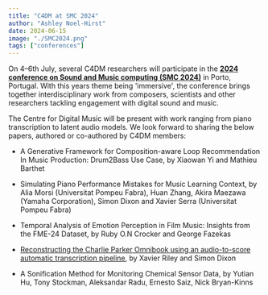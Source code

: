 ```yaml
---
title: "C4DM at SMC 2024"
author: "Ashley Noel-Hirst"
date: 2024-06-15
image: "./SMC2024.png"
tags: ["conferences"]
---
```


On 4–6th July, several C4DM researchers will participate in the <b>[2024 conference on Sound and Music computing (SMC 2024)](https://smcnetwork.org/smc2024/#programme)</b> in Porto, Portugal. With this years theme being 'immersive', the conference brings together interdisciplinary work from composers, scientists and other researchers tackling engagement with digital sound and music.

The Centre for Digital Music will be present with work ranging from piano transcription to latent audio models. We look forward to sharing the below papers, authored or co-authored by C4DM members:

* A Generative Framework for Composition-aware Loop Recommendation In Music Production: Drum2Bass Use Case, by Xiaowan Yi and Mathieu Barthet

* Simulating Piano Performance Mistakes for Music Learning Context, by Alia Morsi (Universitat Pompeu Fabra), Huan Zhang, Akira Maezawa (Yamaha Corporation), Simon Dixon and Xavier Serra (Universitat Pompeu Fabra)

* Temporal Analysis of Emotion Perception in Film Music: Insights from the FME-24 Dataset, by Ruby O.N Crocker and George Fazekas

* [Reconstructing the Charlie Parker Omnibook using an audio-to-score automatic transcription pipeline](https://qmro.qmul.ac.uk/xmlui/handle/123456789/97438#), by Xavier Riley and Simon Dixon

* A Sonification Method for Monitoring Chemical Sensor Data, by Yutian Hu, Tony Stockman, Aleksandar Radu, Ernesto Saiz, Nick Bryan-Kinns
